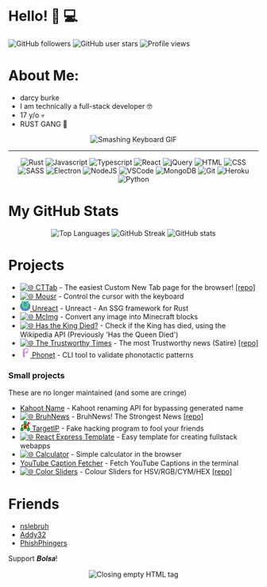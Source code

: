 # Hello! 🌊 💻

![GitHub followers](https://img.shields.io/github/followers/darccyy?style=flat-square) ![GitHub user stars](https://img.shields.io/github/stars/darccyy?style=flat-square) ![Profile views](https://komarev.com/ghpvc/?username=darccyy&style=flat-square&color=blue)

# About Me:

- darcy burke
- I am technically a full-stack developer 🤓
- 17 y/o 💀
- RUST GANG 🦀

<div align="center">

![Smashing Keyboard GIF](https://media0.giphy.com/media/5xtDaryREtat7r2obvi/giphy.gif?cid=ecf05e47zkeipmvp7qyq05rh1ctacrme7zr1by10fdokdnnt&rid=giphy.gif&ct=s)

</div>

---

<!-- Languages / Tools -->

<div align="center">
  <img src="https://cdn.worldvectorlogo.com/logos/rust.svg" alt="Rust" width=50 height=50/>
  <img src="https://cdn.worldvectorlogo.com/logos/logo-javascript.svg" alt="Javascript" width=50 height=50/>
  <img src="https://cdn.worldvectorlogo.com/logos/typescript.svg" alt="Typescript" width=50 height=50/> 
  <img src="https://cdn.worldvectorlogo.com/logos/react-2.svg" alt="React" width=50 height=50/> 
  <img src="https://cdn.worldvectorlogo.com/logos/jquery-4.svg" alt="jQuery" width=50 width=50 height=50/>
  <img src="https://cdn.worldvectorlogo.com/logos/html-1.svg" alt="HTML" width=50 height=50/>
  <img src="https://cdn.worldvectorlogo.com/logos/css-3.svg" alt="CSS" width=50 height=50/> 
  <img src="https://cdn.worldvectorlogo.com/logos/sass-1.svg" alt="SASS" width=50 height=50/> 
  <img src="https://cdn.worldvectorlogo.com/logos/electron-1.svg" alt="Electron" width=50 height=50/> 
  <img src="https://cdn.worldvectorlogo.com/logos/nodejs-1.svg" alt="NodeJS" width=50 height=50/>
  <img src="https://cdn.worldvectorlogo.com/logos/visual-studio-code-1.svg" alt="VSCode" width=50 height=50/> 
  <img src="https://cdn.worldvectorlogo.com/logos/mongodb-icon-1.svg" alt="MongoDB" width=50 height=50/> 
  <img src="https://cdn.worldvectorlogo.com/logos/git-icon.svg" alt="Git" width=50 height=50/> 
  <img src="https://cdn.worldvectorlogo.com/logos/heroku-4.svg" alt="Heroku" width=50 height=50/>
  <img src="https://cdn.worldvectorlogo.com/logos/python-5.svg" alt="Python" width=50 height=50/>
</div>

# My GitHub Stats

<div align="center">

![Top Languages](https://github-readme-stats.vercel.app/api/top-langs/?username=darccyy&layout=compact&theme=radical) ![GitHub Streak](https://streak-stats.demolab.com/?user=darccyy&theme=radical) ![GitHub stats](https://github-readme-stats.vercel.app/api?username=darccyy&theme=radical)

</div>

# Projects

- [<img alt="🌐" src="https://darccyy.github.io/cttab/image/icon/128.png" width=20 height=20 /> CTTab](https://darccyy.github.io/cttab) - The easiest Custom New Tab page for the browser! [[repo]](https://github.com/darccyy/cttab)
- [<img alt="🌐" src="https://raw.githubusercontent.com/darccyy/mousr/master/src/icon-active.ico" width=20 height=20 /> Mousr](https://github.com/darccyy/mousr) - Control the cursor with the keyboard
- [<img alt="🌐" src="https://github.com/darccyy/unreact/raw/main/icon.png" width=20 height=20 /> Unreact](https://github.com/darccyy/unreact) - Unreact - An SSG framework for Rust
- [<img alt="🌐" src="???" width=20 height=20 /> McImg](https://github.com/darccyy/mcimg) - Convert any image into Minecraft blocks
- [<img alt="🌐" src="https://hasthekingdied.com/favicon.png" width=20 height=20 /> Has the King Died?](https://hasthekingdied.com) - Check if the King has died, using the Wikipedia API (Previously 'Has the Queen Died')
- [<img alt="🌐" src="https://trustworthytimes.com/public/image/icon.png" width=20 height=20 /> The Trustworthy Times](https://trustworthytimes.com) - The most Trustworthy news (Satire) [[repo]](https://github.com/trustworthytimes/trustworthytimes.github.io)
- [<img alt="🌐" src="https://github.com/darccyy/phonet/raw/main/icon.png" width=20 height=20 /> Phonet](https://github.com/darccyy/phonet) - CLI tool to validate phonotactic patterns

### Small projects

These are no longer maintained (and some are cringe)

- [Kahoot Name](https://github.com/darccyy/kahoot-name) - Kahoot renaming API for bypassing generated name
- [<img alt="🌐" src="https://bruh.news/favicon.png" width=20 height=20 /> BruhNews](https://bruh.news) - BruhNews! The Strongest News [[repo]](https://github.com/bruhnews/bruhnews.github.io)
- [<img alt="🌐" src="https://github.com/darccyy/targetip/raw/main/icon.png" width=20 height=20 /> TargetIP](https://github.com/darccyy/targetip) - Fake hacking program to fool your friends
- [<img alt="🌐" src="" width=20 height=20 /> React Express Template](https://github.com/darccyy/react-express-template) - Easy template for creating fullstack webapps
- [<img alt="🌐" src="https://darccyy.github.io/calculator/favicon.png" width=20 height=20 /> Calculator](https://darccyy.github.io/calculator) - Simple calculator in the browser
- [YouTube Caption Fetcher](https://github.com/darccyy/youtube-caption) - Fetch YouTube Captions in the terminal
- [<img alt="🌐" src="https://darccyy.github.io/color/favicon.png" width=20 height=20 /> Color Sliders](https://darccyy.github.io/color/) - Colour Sliders for HSV/RGB/CYM/HEX [[repo]](https://github.com/darccyy/color)

# Friends

- [nslebruh](https://github.com/nslebruh)
- [Addy32](https://github.com/Addy32)
- [PhishPhingers](https://github.com/phishphingers)

Support 𝑩𝒐𝒍𝒔𝒂!

<div align="center" title="Get it? Closing html tag??">

![Closing empty HTML tag](https://media3.giphy.com/media/MaI6BylfjAkDkfk4OC/giphy.gif?cid=ecf05e47b8pgakpqq75vo3aelwdi7ik9hfpqckeildfrpczh&rid=giphy.gif&ct=s)

</div>
